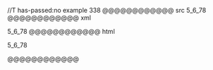//T has-passed:no
example 338
@@@@@@@@@@@@ src
5_6_78
@@@@@@@@@@@@ xml
<?xml version="1.0" encoding="UTF-8"?>
<!DOCTYPE document SYSTEM "CommonMark.dtd">
<document xmlns="http://commonmark.org/xml/1.0">
  <paragraph>
    <text>5_6_78</text>
  </paragraph>
</document>
@@@@@@@@@@@@ html
<p>5_6_78</p>
@@@@@@@@@@@@
